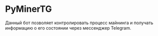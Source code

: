# PyMinerTG
Данный бот позволяет контролировать процесс майнинга и получать информацию о его состоянии через мессенджер Telegram.
